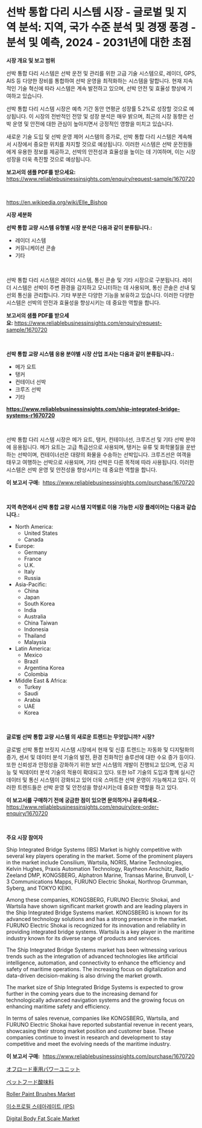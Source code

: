 <p><h1>선박 통합 다리 시스템 시장 - 글로벌 및 지역 분석: 지역, 국가 수준 분석 및 경쟁 풍경 - 분석 및 예측, 2024 - 2031년에 대한 초점</h1></p><p><strong>시장 개요 및 보고 범위</strong></p>
<p><p>선박 통합 다리 시스템은 선박 운전 및 관리를 위한 고급 기술 시스템으로, 레이더, GPS, AIS 등 다양한 장비를 통합하여 선박 운영을 최적화하는 시스템을 말합니다. 현재 지속적인 기술 혁신에 따라 시스템은 계속 발전하고 있으며, 선박 안전 및 효율성 향상에 기여하고 있습니다.</p><p>선박 통합 다리 시스템 시장은 예측 기간 동안 연평균 성장률 5.2%로 성장할 것으로 예상됩니다. 이 시장의 전반적인 전망 및 성장 분석은 매우 밝으며, 최근의 시장 동향은 선박 운영 및 안전에 대한 관심이 높아지면서 긍정적인 영향을 미치고 있습니다.</p><p>새로운 기술 도입 및 선박 운영 제어 시스템의 증가로, 선박 통합 다리 시스템은 계속해서 시장에서 중요한 위치를 차지할 것으로 예상됩니다. 이러한 시스템은 선박 운전원들에게 유용한 정보를 제공하고, 선박의 안전성과 효율성을 높이는 데 기여하며, 이는 시장 성장을 더욱 촉진할 것으로 예상됩니다.</p></p>
<p><strong>보고서의 샘플 PDF를 받으세요:</strong> <a href="https://www.reliablebusinessinsights.com/enquiry/request-sample/1670720">https://www.reliablebusinessinsights.com/enquiry/request-sample/1670720</a></p>
<p>&nbsp;</p>
<p><a href="https://en.wikipedia.org/wiki/Elle_Bishop">https://en.wikipedia.org/wiki/Elle_Bishop</a></p>
<p><strong>시장 세분화</strong></p>
<p><strong>선박 통합 교량 시스템 유형별 시장 분석은 다음과 같이 분류됩니다.:</strong></p>
<p><ul><li>레이더 시스템</li><li>커뮤니케이션 콘솔</li><li>기타</li></ul></p>
<p>&nbsp;</p>
<p><p>선박 통합 다리 시스템은 레이더 시스템, 통신 콘솔 및 기타 시장으로 구분됩니다. 레이더 시스템은 선박이 주변 환경을 감지하고 모니터하는 데 사용되며, 통신 콘솔은 선내 및 선외 통신을 관리합니다. 기타 부분은 다양한 기능을 보유하고 있습니다. 이러한 다양한 시스템은 선박의 안전과 효율성을 향상시키는 데 중요한 역할을 합니다.</p></p>
<p><strong>보고서의 샘플 PDF를 받으세요:</strong>&nbsp;<a href="https://www.reliablebusinessinsights.com/enquiry/request-sample/1670720">https://www.reliablebusinessinsights.com/enquiry/request-sample/1670720</a></p>
<p>&nbsp;</p>
<p><strong> 선박 통합 교량 시스템 응용 분야별 시장 산업 조사는 다음과 같이 분류됩니다.:</strong></p>
<p><ul><li>메가 요트</li><li>탱커</li><li>컨테이너 선박</li><li>크루즈 선박</li><li>기타</li></ul></p>
<p><strong><a href="https://www.reliablebusinessinsights.com/ship-integrated-bridge-systems-r1670720">https://www.reliablebusinessinsights.com/ship-integrated-bridge-systems-r1670720</a></strong></p>
<p>&nbsp;</p>
<p><p>선박 통합 다리 시스템 시장은 메가 요트, 탱커, 컨테이너선, 크루즈선 및 기타 선박 분야에 응용됩니다. 메가 요트는 고급 특급선으로 사용되며, 탱커는 유류 및 화학물질을 운반하는 선박이며, 컨테이너선은 대량의 화물을 수송하는 선박입니다. 크루즈선은 여객을 태우고 여행하는 선박으로 사용되며, 기타 선박은 다른 목적에 따라 사용됩니다. 이러한 시스템은 선박 운영 및 안전성을 향상시키는 데 중요한 역할을 합니다.</p></p>
<p><strong>이 보고서 구매:</strong>&nbsp; <a href="https://www.reliablebusinessinsights.com/purchase/1670720">https://www.reliablebusinessinsights.com/purchase/1670720</a></p>
<p>&nbsp;</p>
<p><strong>지역 측면에서 선박 통합 교량 시스템 지역별로 이용 가능한 시장 플레이어는 다음과 같습니다.:</strong></p>
<p><ul>
    <li>
        North America:
        <ul>
            <li>United States</li>
            <li>Canada</li>
        </ul>
    </li>
    <li>
        Europe:
        <ul>
            <li>Germany</li>
            <li>France</li>
            <li>U.K.</li>
            <li>Italy</li>
            <li>Russia</li>
        </ul>
    </li>
    <li>
        Asia-Pacific:
        <ul>
            <li>China</li>
            <li>Japan</li>
            <li>South Korea</li>
            <li>India</li>
            <li>Australia</li>
            <li>China Taiwan</li>
            <li>Indonesia</li>
            <li>Thailand</li>
            <li>Malaysia</li>
        </ul>
    </li>
    <li>
        Latin America:
        <ul>
            <li>Mexico</li>
            <li>Brazil</li>
            <li>Argentina Korea</li>
            <li>Colombia</li>
        </ul>
    </li>
    <li>
        Middle East & Africa:
        <ul>
            <li>Turkey</li>
            <li>Saudi</li>
            <li>Arabia</li>
            <li>UAE</li>
            <li>Korea</li>
        </ul>
    </li>
    </ul></p>
<p>&nbsp;</p>
<p><strong>글로벌 선박 통합 교량 시스템 의 새로운 트렌드는 무엇입니까? 시장?</strong></p>
<p><p>글로벌 선박 통합 브릿지 시스템 시장에서 현재 및 신흥 트렌드는 자동화 및 디지털화의 증가, 센서 및 데이터 분석 기술의 발전, 환경 친화적인 솔루션에 대한 수요 증가 등이다. 또한 신뢰성과 안정성을 강화하기 위한 보안 시스템의 개발이 진행되고 있으며, 인공 지능 및 빅데이터 분석 기술의 적용이 확대되고 있다. 또한 IoT 기술의 도입과 함께 실시간 데이터 및 통신 시스템이 강화되고 있어 더욱 스마트한 선박 운영이 가능해지고 있다. 이러한 트렌드들은 선박 운영 및 안전성을 향상시키는데 중요한 역할을 하고 있다.</p></p>
<p><strong>이 보고서를 구매하기 전에 궁금한 점이 있으면 문의하거나 공유하세요.</strong>- <a href="https://www.reliablebusinessinsights.com/enquiry/pre-order-enquiry/1670720">https://www.reliablebusinessinsights.com/enquiry/pre-order-enquiry/1670720</a></p>
<p>&nbsp;</p>
<p><strong>주요 시장 참여자</strong></p>
<p><p>Ship Integrated Bridge Systems (IBS) Market is highly competitive with several key players operating in the market. Some of the prominent players in the market include Consilium, Wartsila, NORIS, Marine Technologies, Kelvin Hughes, Praxis Automation Technology, Raytheon Anschütz, Radio Zeeland DMP, KONGSBERG, Alphatron Marine, Transas Marine, Brunvoll, L-3 Communications Mapps, FURUNO Electric Shokai, Northrop Grumman, Syberg, and TOKYO KEIKI.</p><p>Among these companies, KONGSBERG, FURUNO Electric Shokai, and Wartsila have shown significant market growth and are leading players in the Ship Integrated Bridge Systems market. KONGSBERG is known for its advanced technology solutions and has a strong presence in the market. FURUNO Electric Shokai is recognized for its innovation and reliability in providing integrated bridge systems. Wartsila is a key player in the maritime industry known for its diverse range of products and services.</p><p>The Ship Integrated Bridge Systems market has been witnessing various trends such as the integration of advanced technologies like artificial intelligence, automation, and connectivity to enhance the efficiency and safety of maritime operations. The increasing focus on digitalization and data-driven decision-making is also driving the market growth.</p><p>The market size of Ship Integrated Bridge Systems is expected to grow further in the coming years due to the increasing demand for technologically advanced navigation systems and the growing focus on enhancing maritime safety and efficiency.</p><p>In terms of sales revenue, companies like KONGSBERG, Wartsila, and FURUNO Electric Shokai have reported substantial revenue in recent years, showcasing their strong market position and customer base. These companies continue to invest in research and development to stay competitive and meet the evolving needs of the maritime industry.</p></p>
<p><strong>이 보고서 구매:</strong>&nbsp;&nbsp;<a href="https://www.reliablebusinessinsights.com/purchase/1670720">https://www.reliablebusinessinsights.com/purchase/1670720</a></p>
<p><p><a href="https://github.com/Fatimaklein1/Market-Research-Report-List-1/blob/main/2353781145890.md">オフロード車用パワーユニット</a></p><p><a href="https://github.com/CloydAbbott2023/Market-Research-Report-List-2/blob/main/3168727145889.md">ペットフード酸味料</a></p><p><a href="https://github.com/ockatxef85/Market-Research-Report-List-1/blob/main/roller-paint-brushes-market.md">Roller Paint Brushes Market</a></p><p><a href="https://github.com/johneahan44556754/Market-Research-Report-List-1/blob/main/2991659154424.md">이소프로필 스테아레이트 (IPS)</a></p><p><a href="https://github.com/khlifeservices/Market-Research-Report-List-1/blob/main/digital-body-fat-scale-market.md">Digital Body Fat Scale Market</a></p></p>
